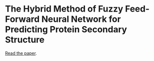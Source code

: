 # The Hybrid Method of Fuzzy Feed-Forward Neural Network for Predicting Protein Secondary Structure
[Read the paper]([https://www.ccsenet.org/journal/index.php/cis/article/view/20614](https://www.semanticscholar.org/paper/The-Hybrid-Method-of-Fuzzy-Feed-Forward-Neural-for-Movahed/1a4e576b43e3f2ab0b445ab6095d9ea210209fcd)https://www.semanticscholar.org/paper/The-Hybrid-Method-of-Fuzzy-Feed-Forward-Neural-for-Movahed/1a4e576b43e3f2ab0b445ab6095d9ea210209fcd).

